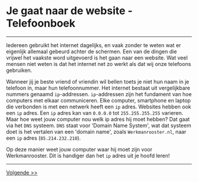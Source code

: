 # Je gaat naar de website - Telefoonboek
---
Iedereen gebruikt het internet dagelijks, en vaak zonder te weten wat er eigenlijk allemaal gebeurd achter de schermen. Een van de dingen die vrijwel het vaakste word uitgevoerd is het gaan naar een website. Wat veel mensen niet weten is dat het internet net zo werkt als dat wij onze telefoons gebruiken.

Wanneer jij je beste vriend of vriendin wil bellen toets je niet hun naam in je telefoon in, maar hun telefoonnummer. Het internet bestaat uit vergelijkbare nummers genaamd `ip`-addressen. `ip`-addressen zijn het fundament van hoe computers met elkaar communiceren. Elke computer, smartphone en laptop die verbonden is met een netwerk heeft een `ip` adres. Websites hebben ook een `ip` adres. Een `ip` adres kan van `0.0.0.0` tot `255.255.255.255` varieren. Maar hoe weet jouw computer nou welk ip adres hij moet hebben? Dat gaat via het `DNS` systeem. `DNS` staat voor 'Domain Name System', wat dat systeem doet is het vertalen van een 'domain name', zoals `Werkmanrooster.nl`,  naar een `ip` adres (`85.214.232.210`).

Op deze manier weet jouw computer waar hij moet zijn voor Werkmanrooster. Dit is handiger dan het `ip` adres uit je hoofd leren!

---
[Volgende >>](/opzoek)
